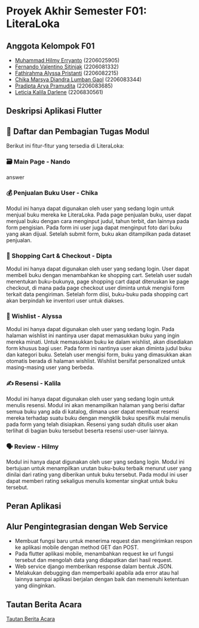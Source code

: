 # Proyek Akhir Semester F01: LiteraLoka

## Anggota Kelompok F01 
* [Muhammad Hilmy Erryanto](https://github.com/m-hilmy-erryanto) (2206025905)
* [Fernando Valentino Sitinjak](https://github.com/Scarletra) (2206081332)
* [Fathirahma Alyssa Pristanti](https://github.com/alyssapristanti) (2206082215)
* [Chika Marsya Diandra Lumban Gaol](https://github.com/chikamarsyaa) (2206083344)
* [Pradipta Arya Pramudita](https://github.com/Pradiptaa) (2206083685)
* [Leticia Kalila Darlene](https://github.com/leticiakalila) (2206830561)

## Deskripsi Aplikasi Flutter

## 📁 Daftar dan Pembagian Tugas Modul
Berikut ini fitur-fitur yang tersedia di LiteraLoka:
### 🗃️ Main Page - Nando
answer

### 💰 Penjualan Buku User - Chika
Modul ini hanya dapat digunakan oleh user yang sedang login untuk menjual buku mereka ke LiteraLoka. Pada page penjualan buku, user dapat menjual buku dengan cara menginput judul, tahun terbit, dan lainnya pada form pengisian. Pada form ini user juga dapat menginput foto dari buku yang akan dijual. Setelah submit form, buku akan ditampilkan pada dataset penjualan.

### 🛒 Shopping Cart & Checkout - Dipta
Modul ini hanya dapat digunakan oleh user yang sedang login. User dapat membeli buku dengan menambahkan ke shopping cart. Setelah user sudah menentukan buku-bukunya, page shopping cart dapat diteruskan ke page checkout, di mana pada page checkout user diminta untuk mengisi form terkait data pengiriman. Setelah form diisi, buku-buku pada shopping cart akan berpindah ke inventori user untuk diakses. 

### 📃 Wishlist - Alyssa
Modul ini hanya dapat digunakan oleh user yang sedang login. Pada halaman wishlist ini nantinya user dapat memasukkan buku yang ingin mereka minati. Untuk memasukkan buku ke dalam wishlist, akan disediakan form khusus bagi user. Pada form ini nantinya user akan diminta judul buku dan kategori buku. Setelah user mengisi form, buku yang dimasukkan akan otomatis berada di halaman wishlist. Wishlist bersifat personalized untuk masing-masing user yang berbeda.

### ✍️ Resensi - Kalila
Modul ini hanya dapat digunakan oleh user yang sedang login untuk menulis resensi. Modul ini akan menampilkan halaman yang berisi daftar semua buku yang ada di katalog, dimana user dapat membuat resensi mereka terhadap suatu buku dengan mengklik buku spesifik mulai menulis pada form yang telah disiapkan. Resensi yang sudah ditulis user akan terlihat di bagian buku tersebut beserta resensi user-user lainnya.

### 🗣️ Review - Hilmy
Modul ini hanya dapat digunakan oleh user yang sedang login. Modul ini bertujuan untuk menampilkan urutan buku-buku terbaik menurut user yang dinilai dari rating yang diberikan untuk buku tersebut. Pada modul ini user dapat memberi rating sekaligus menulis komentar singkat untuk buku tersebut.

## Peran Aplikasi

## Alur Pengintegrasian dengan Web Service
* Membuat fungsi baru untuk menerima request dan mengirimkan respon ke aplikasi mobile dengan method GET dan POST.
* Pada flutter aplikasi mobile, menambahkan request ke url fungsi tersebut dan mengolah data yang didapatkan dari hasil request.
* Web service django memberikan response dalam bentuk JSON.
* Melakukan debugging dan memperbaiki apabila ada error atau hal lainnya sampai aplikasi berjalan dengan baik dan memenuhi ketentuan yang diinginkan.

## Tautan Berita Acara
[Tautan Berita Acara](https://docs.google.com/spreadsheets/d/1OgDLNwG6hoevTCDRE_hrmAe9ShIobUsRR0xR4fEhtlg/edit#gid=0)
